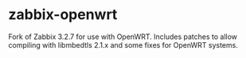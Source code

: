 # zabbix-openwrt

Fork of Zabbix 3.2.7 for use with OpenWRT. Includes patches to allow compiling with libmbedtls 2.1.x and some fixes for OpenWRT systems.
